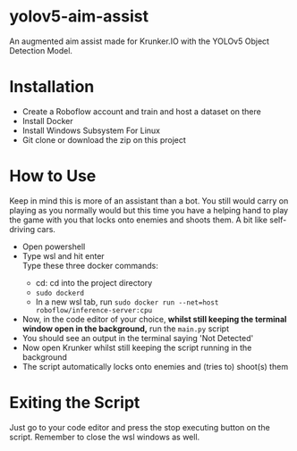 # yolov5-aim-assist
An augmented aim assist made for Krunker.IO with the YOLOv5 Object Detection Model.

<h1>Installation</h1>
<ul>
  <li>Create a Roboflow account and train and host a dataset on there</li>
  <li>Install Docker</li>
  <li>Install Windows Subsystem For Linux</li>
  <li>Git clone or download the zip on this project</li>
</ul>

<h1>How to Use</h1>
Keep in mind this is more of an assistant than a bot. You still would carry on playing as you normally would but this time you have a helping hand to play the game with you that locks onto enemies and shoots them. A bit like self-driving cars.
<ul>
  <li>Open powershell</li>
  <li>Type wsl and hit enter</li>
Type these three docker commands:
  <ul>
    <li>cd: cd into the project directory</li>
    <li><code>sudo dockerd</code></li>
    <li>In a new wsl tab, run <code>sudo docker run --net=host roboflow/inference-server:cpu</code></li>
  </ul>
  <li>Now, in the code editor of your choice, <strong>whilst still keeping the terminal window open in the background,</strong> run the <code>main.py</code> script</li>
  <li>You should see an output in the terminal saying 'Not Detected'</li>
  <li>Now open Krunker whilst still keeping the script running in the background</li>
  <li>The script automatically locks onto enemies and (tries to) shoot(s) them</li>
</ul>

<h1>Exiting the Script</h1>
Just go to your code editor and press the stop executing button on the script. Remember to close the wsl windows as well.
